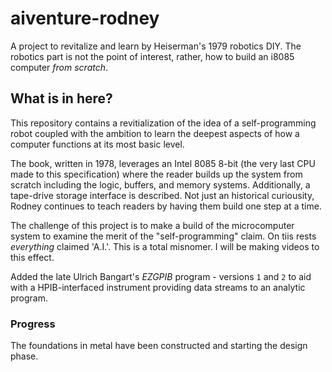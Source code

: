 # aiventure-rodney
A project to revitalize and learn by Heiserman's 1979 robotics DIY. The robotics part is not the point of interest, rather, how to build an i8085 computer _from scratch_.

## What is in here?

This repository contains a revitialization of the idea of a self-programming robot coupled with the ambition to learn the deepest aspects of how a computer functions at its most basic level.

The book, written in 1978, leverages an Intel 8085 8-bit (the very last CPU made to this specification) where the reader builds up the system from scratch including the logic, buffers, and memory systems. Additionally, a tape-drive storage interface is described. Not just an historical curiousity, Rodney continues to teach readers by having them build one step at a time.

The challenge of this project is to make a build of the microcomputer system to examine the merit of the "self-programming" claim. On tiis rests *everything* claimed 'A.I.'. This is a total misnomer. I will be making videos to this effect.

Added the late Ulrich Bangart's *EZGPIB* program - versions `1` and `2` to aid with a HPIB-interfaced instrument providing data streams to an analytic program.

### Progress

The foundations in metal have been constructed and starting the design phase.

